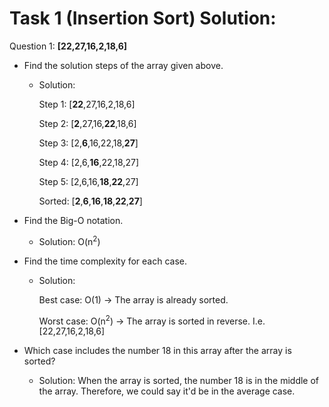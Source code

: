 # Task 1 (Insertion Sort) Solution:

Question 1: **[22,27,16,2,18,6]**
  - Find the solution steps of the array given above.
    - Solution:
      
      Step 1: [**22**,27,16,2,18,6]
      
      Step 2: [**2**,27,16,**22**,18,6]
      
      Step 3: [2,**6**,16,22,18,**27**]
      
      Step 4: [2,6,**16**,22,18,27]
      
      Step 5: [2,6,16,**18**,**22**,27]
      
      Sorted: [**2**,**6**,**16**,**18**,**22**,**27**]
      
  - Find the Big-O notation.
    - Solution:
      O(n<sup>2</sup>)
  - Find the time complexity for each case.
    - Solution:
      
      Best case: O(1) -> The array is already sorted.
      
      Worst case: O(n<sup>2</sup>) -> The array is sorted in reverse. I.e. [22,27,16,2,18,6]
  - Which case includes the number 18 in this array after the array is sorted?
    - Solution: When the array is sorted, the number 18 is in the middle of the array. Therefore, we could say it'd be in the average case.
 

